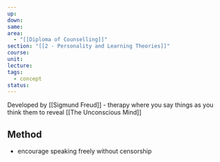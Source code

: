 ```yaml
---
up: 
down: 
same: 
area:
  - "[[Diploma of Counselling]]"
section: "[[2 - Personality and Learning Theories]]"
course: 
unit: 
lecture: 
tags:
  - concept
status:
---
```

Developed by [[Sigmund Freud]] - therapy where you say things as you think them to reveal [[The Unconscious Mind]]

## Method
- encourage speaking freely without censorship